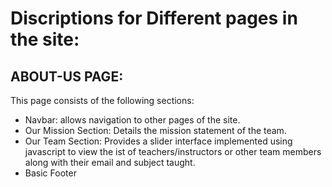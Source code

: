 # Discriptions for Different pages in the site:

## ABOUT-US PAGE:
This page consists of the following sections:
  - Navbar: allows navigation to other pages of the site.
  - Our Mission Section: Details the mission statement of the team.
  - Our Team Section: Provides a slider interface implemented using javascript 
    to view the ist of teachers/instructors or other team members along with their email and subject taught.
  - Basic Footer


